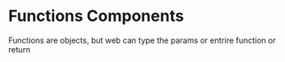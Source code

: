 # Functions Components
Functions are objects, but web can type the params or entrire function or return